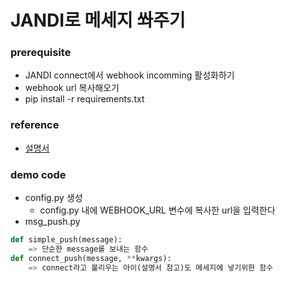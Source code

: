 # JANDI로 메세지 쏴주기

### prerequisite
- JANDI connect에서 webhook incomming 활성화하기
- webhook url 복사해오기
- pip install -r requirements.txt

### reference
- [설명서](https://drive.google.com/file/d/0B2qOhquiLKk0TVBqc2JkQmRCMGM/view)

### demo code
- config.py 생성
	- config.py 내에 WEBHOOK\_URL 변수에 복사한 url을 입력한다
- msg\_push.py

```python
def simple_push(message):
	=> 단순한 message를 보내는 함수
def connect_push(message, **kwargs):
	=> connect라고 불리우는 아이(설명서 참고)도 메세지에 넣기위한 함수
```
